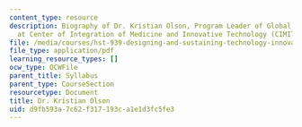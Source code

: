```yaml
---
content_type: resource
description: Biography of Dr. Kristian Olson, Program Leader of Global Health Initiative
  at Center of Integration of Medicine and Innovative Technology (CIMIT).
file: /media/courses/hst-939-designing-and-sustaining-technology-innovation-for-global-health-practice-spring-2008/d9fb593a7c62f317193ca1e1d3fc5fe3_kristian_bio.pdf
file_type: application/pdf
learning_resource_types: []
ocw_type: OCWFile
parent_title: Syllabus
parent_type: CourseSection
resourcetype: Document
title: Dr. Kristian Olson
uid: d9fb593a-7c62-f317-193c-a1e1d3fc5fe3
---
```

